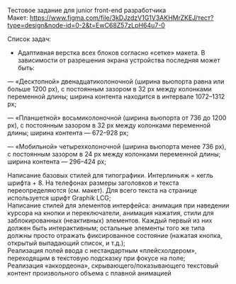Тестовое задание для junior front-end разработчика <br>
Макет: https://www.figma.com/file/3kDJzdzV1G1V3AKHMrZKEJ/тест?type=design&node-id=0-2&t=EwC68Z57zLpH64u7-0 <br>

Список задач: <br>

- Адаптивная верстка всех блоков согласно «сетке» макета. В зависимости от разрешения экрана устройства последняя может быть:  <br>

— «Десктопной» двенадцатиколоночной (ширина вьюпорта равна или больше 1200 px), с постоянным зазором в 32 px между колонками переменной длины; ширина контента находится в интервале 1072–1312 px; <br>

— «Планшетной» восьмиколоночной (ширина вьюпорта от 736 до 1200 px), с постоянным зазором в 32 px между колонками переменной длины; ширина контента — 672–928 px; <br>

— «Мобильной» четырехколоночной (ширина вьюпорта менее 736 px), с постоянным зазором в 24 px между колонками переменной длины; ширина контента — 296–424 px; <br>

Написание базовых стилей для типографики. Интерлиньяж = кегль шрифта + 8. На телефонах размеры заголовков и текста переопределяются (см. макет). Для всего текста на странице используется шрифт Graphik LCG;  <br>
Написание стилей для элементов интерфейса: анимация при наведении курсора на кнопки и переключатели, анимация нажатия, стили для заблокированных (неактивных) элементов. Каждый первый из них должен быть интерактивным; остальные элементы того же типа должны просто отражать фиксированное состояние (нажатая кнопка, открытый выпадающий список, и т.д.); <br>
Реализация полей ввода с нестандартным «плейсхолдером», переходящим в текстовую подсказку при фокусе на поле; <br>
Реализация «аккордеона», скрывающего/показывающего текстовый контент произвольного объема с плавной анимацией <br>
